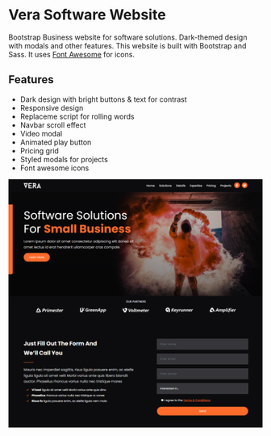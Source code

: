 # Vera Software Website

Bootstrap Business website for software solutions. Dark-themed design with modals and other features. This website is built with Bootstrap and Sass. It uses [Font Awesome](https://fontawesome.com/) for icons.

## Features

- Dark design with bright buttons & text for contrast
- Responsive design
- Replaceme script for rolling words
- Navbar scroll effect
- Video modal
- Animated play button
- Pricing grid
- Styled modals for projects
- Font awesome icons

<img src="src/images/screen.png" />
